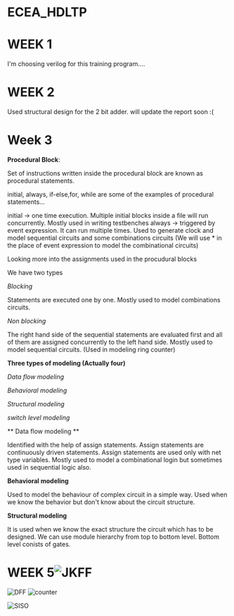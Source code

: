 # ECEA_HDLTP


# WEEK 1
I'm choosing verilog for this training program....



# WEEK 2
Used structural design for the 2 bit adder.
will update the report soon :(




# Week 3

**Procedural Block**:

Set of instructions written inside the procedural block are known as procedural statements.

initial, always, if-else,for, while are some of the examples of procedural statements...

initial -> one time execution. Multiple initial blocks inside a file will run concurrently. Mostly used in writing testbenches
always -> triggered by event expression. It can run multiple times. Used to generate clock and model sequential circuits and some combinations circuits (We will use * in the place of event expression to model the combinational circuits)

Looking more into the assignments used in the procudural blocks

We have two types

*Blocking*

Statements are executed one by one. Mostly used to model combinations circuits.

*Non blocking*

The right hand side of the sequential statements are evaluated first and all of them are assigned concurrently to the left hand side. Mostly used to model sequential circuits. (Used in modeling ring counter)

**Three types of modeling (Actually four)**

*Data flow modeling*

*Behavioral modeling*

*Structural modeling*

*switch level modeling*

** Data flow modeling **

Identified with the help of assign statements. Assign statements are continuously driven statements. Assign statements are used only with net type variables.
Mostly used to model a combinational login but sometimes used in sequential logic also.

**Behavioral modeling**

Used to model the behaviour of complex circuit in a simple way. Used when we know the behavior but don't know about the circuit structure.


**Structural modeling**

It is used when we know the exact structure the circuit which has to be designed. We can use module hierarchy from top to bottom level. Bottom level conists of gates.


# WEEK 5![JKFF](https://user-images.githubusercontent.com/81733224/200177547-2751f922-00f8-4ccc-beb3-50c3bb1f10eb.jpeg)

![DFF](https://user-images.githubusercontent.com/81733224/200177565-f6338720-a64d-43ea-91a8-51c737df66be.jpeg)
![counter](https://user-images.githubusercontent.com/81733224/200177624-9fcc765e-8143-4668-bd32-463379a933e0.jpeg)




![SISO](https://user-images.githubusercontent.com/81733224/200177618-8c9a1fd6-ba59-4878-afef-67f63589b1e2.jpeg)


